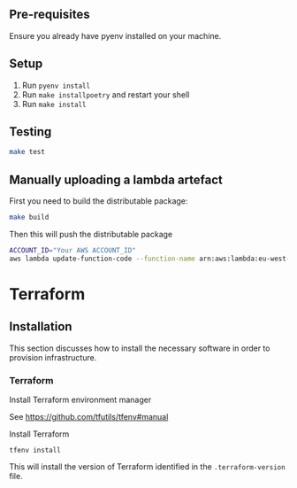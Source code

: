 ## Pre-requisites

Ensure you already have pyenv installed on your machine.

## Setup

1. Run `pyenv install`
2. Run `make installpoetry` and restart your shell
3. Run `make install`

## Testing

```bash
make test
```

## Manually uploading a lambda artefact

First you need to build the distributable package:

```bash
make build
```

Then this will push the distributable package

```bash
ACCOUNT_ID="Your AWS ACCOUNT_ID"
aws lambda update-function-code --function-name arn:aws:lambda:eu-west-2:${ACCOUNT_ID}:function:proxy-lambda --zip-file fileb://distributable_lambda.zip --publish
```

# Terraform
## Installation

This section discusses how to install the necessary software in order to provision infrastructure.

### Terraform

Install Terraform environment manager

See https://github.com/tfutils/tfenv#manual

Install Terraform

    tfenv install

This will install the version of Terraform identified in the `.terraform-version` file.

